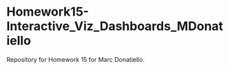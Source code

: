 # Homework15-Interactive_Viz_Dashboards_MDonatiello
Repository for Homework 15 for Marc Donatiello.
